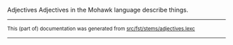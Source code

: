 Adjectives
Adjectives in the Mohawk language describe things.

* * *

<small>This (part of) documentation was generated from [src/fst/stems/adjectives.lexc](https://github.com/giellalt/lang-moh/blob/main/src/fst/stems/adjectives.lexc)</small>

---


